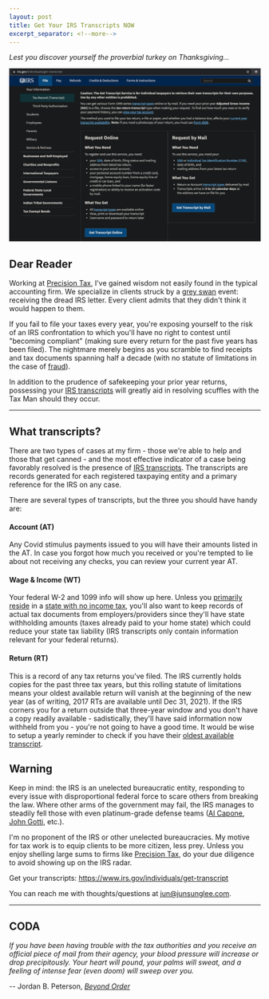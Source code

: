 ```yaml
---
layout: post
title: Get Your IRS Transcripts NOW
excerpt_separator: <!--more-->
---
```


_Lest you discover yourself the proverbial turkey on Thanksgiving..._

[![IRS Transcripts](../images/IRS-transcript.png "IRS Transcript Portal")](https://junsunglee.com/Get-Your-IRS-Transcripts-NOW/)

<!--more-->

## Dear Reader

Working at [Precision Tax](https://www.precisiontax.com), I've gained wisdom not easily found in the typical accounting firm. We specialize in clients struck by a [grey swan](https://www.investopedia.com/terms/g/grey-swan.asp#:~:text=Grey%20swan%20is%20a%20term,low%20perceived%20likelihood%20of%20happening) event: receiving the dread IRS letter. Every client admits that they didn't think it would happen to them.

If you fail to file your taxes every year, you're exposing yourself to the risk of an IRS confrontation to which you'll have no right to contest until "becoming compliant" (making sure every return for the past five years has been filed). The nightmare merely begins as you scramble to find receipts and tax documents spanning half a decade (with no statute of limitations in the case of [fraud](https://www.investopedia.com/terms/t/tax-fraud.asp#:~:text=Tax%20fraud%20essentially%20entails%20cheating,number%3B%20and%20not%20reporting%20income)).

In addition to the prudence of safekeeping your prior year returns, possessing your [IRS transcripts](https://www.irs.gov/individuals/get-transcript) will greatly aid in resolving scuffles with the Tax Man should they occur.

---

## What transcripts?

There are two types of cases at my firm - those we're able to help and those that get canned - and the most effective indicator of a case being favorably resolved is the presence of [IRS transcripts](https://www.irs.gov/individuals/get-transcript). The transcripts are records generated for each registered taxpaying entity and a primary reference for the IRS on any case.

There are several types of transcripts, but the three you should have handy are:

#### Account (AT)

Any Covid stimulus payments issued to you will have their amounts listed in the AT. In case you forgot how much you received or you're tempted to lie about not receiving any checks, you can review your current year AT.

#### Wage & Income (WT)

Your federal W-2 and 1099 info will show up here. Unless you [primarily reside](https://www.investopedia.com/terms/p/principalresidence.asp) in a [state with no income tax](https://www.investopedia.com/financial-edge/0210/7-states-with-no-income-tax.aspx), you'll also want to keep records of actual tax documents from employers/providers since they'll have state withholding amounts (taxes already paid to your home state) which could reduce your state tax liability (IRS transcripts only contain information relevant for your federal returns).

#### Return (RT)

This is a record of any tax returns you've filed. The IRS currently holds copies for the past three tax years, but this rolling statute of limitations means your oldest available return will vanish at the beginning of the new year (as of writing, 2017 RTs are available until Dec 31, 2021). If the IRS corners you for a return outside that three-year window and you don't have a copy readily available - sadistically, they'll have said information now withheld from you - you're not going to have a good time. It would be wise to setup a yearly reminder to check if you have their [oldest available transcript](https://www.irs.gov/individuals/get-transcript).

## Warning

Keep in mind: the IRS is an unelected bureaucratic entity, responding to every issue with disproportional federal force to scare others from breaking the law. Where other arms of the government may fail, the IRS manages to steadily fell those with even platinum-grade defense teams ([Al Capone](https://en.wikipedia.org/wiki/Al_Capone#Tax_evasion), [John Gotti](https://en.wikipedia.org/wiki/John_Gotti#1992_conviction), etc.).

I'm no proponent of the IRS or other unelected bureaucracies. My motive for tax work is to equip clients to be more citizen, less prey. Unless you enjoy shelling large sums to firms like [Precision Tax](https://www.precisiontax.com), do your due diligence to avoid showing up on the IRS radar.

Get your transcripts: https://www.irs.gov/individuals/get-transcript

You can reach me with thoughts/questions at <jun@junsunglee.com>.

---

## CODA

_If you have been having trouble with the tax authorities and you receive an official piece of mail from their agency, your blood pressure will increase or drop precipitously. Your heart will pound, your palms will sweat, and a feeling of intense fear (even doom) will sweep over you._

-- Jordan B. Peterson, [_Beyond Order_](https://www.amazon.com/Beyond-Order-More-Rules-Life/dp/0593084640)
